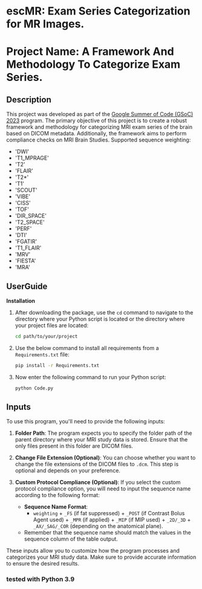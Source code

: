 # escMR: Exam Series Categorization for MR Images.


# Project Name: A Framework And Methodology To Categorize Exam Series.
## Description

This project was developed as part of the [Google Summer of Code (GSoC) 2023](https://summerofcode.withgoogle.com/programs/2023/projects/oC59dZpT) program. The primary objective of this project is to create a robust framework and methodology for categorizing MRI exam series of the brain based on DICOM metadata. Additionally, the framework aims to perform compliance checks on MRI Brain Studies.
Supported sequence weighting:
- 'DWI'
- 'T1_MPRAGE'
- 'T2'
- 'FLAIR'
- 'T2*'
- 'T1'
- 'SCOUT'
- 'VIBE'
- 'CISS'
- 'TOF'
- 'DIR_SPACE'
- 'T2_SPACE'
- 'PERF'
- 'DTI'
- 'FGATIR'
- 'T1_FLAIR'
- 'MRV'
- 'FIESTA'
- 'MRA'

## UserGuide
**Installation**

1. After downloading the package, use the `cd` command to navigate to the directory where your Python script is located or the directory where your project files are located:

    ```bash
    cd path/to/your/project
    ```

2. Use the below command to install all requirements from a `Requirements.txt` file:

    ```bash
    pip install -r Requirements.txt
    ```

3. Now enter the following command to run your Python script:

    ```bash
    python Code.py
    ```
## Inputs

To use this program, you'll need to provide the following inputs:

1. **Folder Path**: The program expects you to specify the folder path of the parent directory where your MRI study data is stored. Ensure that the only files present in this folder are DICOM files.

2. **Change File Extension (Optional)**: You can choose whether you want to change the file extensions of the DICOM files to `.dcm`. This step is optional and depends on your preference.

3. **Custom Protocol Compliance (Optional)**: If you select the custom protocol compliance option, you will need to input the sequence name according to the following format:
   - **Sequence Name Format**: 
     - `weighting` + `_FS` (if fat suppressed) + `_POST` (if Contrast Bolus Agent used) + `_MPR` (if applied) + `_MIP` (if MIP used) + `_2D/_3D` + `_AX/_SAG/_COR` (depending on the anatomical plane).
   - Remember that the sequence name should match the values in the sequence column of the table output.

These inputs allow you to customize how the program processes and categorizes your MRI study data. Make sure to provide accurate information to ensure the desired results.

### tested with Python 3.9
